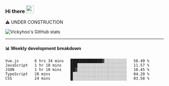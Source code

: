 ### Hi there <a href="https://www.gautamkrishnar.com/"><img src="https://media.giphy.com/media/hvRJCLFzcasrR4ia7z/giphy.gif" width="25px"></a>
⚠️ UNDER CONSTRUCTION

![Vickyhoo's GitHub stats](https://github-readme-stats.vercel.app/api?username=vickyhoo&theme=react&show_icons=true)

---

#### :bar_chart: Weekly development breakdown

<!--START_SECTION:waka-->
```text
Vue.js       6 hrs 34 mins   ██████████████▓░░░░░░░░░░   58.49 % 
JavaScript   1 hr 18 mins    ███░░░░░░░░░░░░░░░░░░░░░░   11.57 % 
JSON         1 hr 10 mins    ██▓░░░░░░░░░░░░░░░░░░░░░░   10.45 % 
TypeScript   28 mins         █░░░░░░░░░░░░░░░░░░░░░░░░   04.20 % 
CSS          24 mins         █░░░░░░░░░░░░░░░░░░░░░░░░   03.58 % 
```
<!--END_SECTION:waka-->


<!--
**vickyhoo/vickyhoo** is a ✨ _special_ ✨ repository because its `README.md` (this file) appears on your GitHub profile.

Here are some ideas to get you started:

- 🔭 I’m currently working on ...
- 🌱 I’m currently learning ...
- 👯 I’m looking to collaborate on ...
- 🤔 I’m looking for help with ...
- 💬 Ask me about ...
- 📫 How to reach me: ...
- 😄 Pronouns: ...
- ⚡ Fun fact: ...
-->
